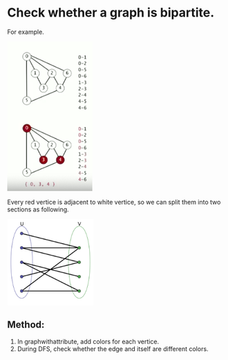 # Check whether a graph is bipartite.

For example.

![Test Image 3](https://github.com/red574890/Algorithm/blob/master/DeepFirstSearch/Is%20a%20graph%20bipartite/Bipartite_example.png)

Every red vertice is adjacent to white vertice, so we can split them into two sections as following.



<img src="https://github.com/red574890/Algorithm/blob/master/DeepFirstSearch/Is%20a%20graph%20bipartite/bipartite%20spilt.png" width="200" height="200" />


## Method:

1. In graphwithattribute, add colors for each vertice.
2. During DFS, check whether the edge and itself are different colors.

 
